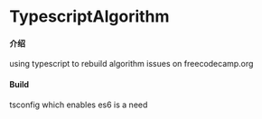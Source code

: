 # TypescriptAlgorithm

#### 介绍

using typescript to rebuild algorithm issues on freecodecamp.org

#### Build

tsconfig which enables es6 is a need
